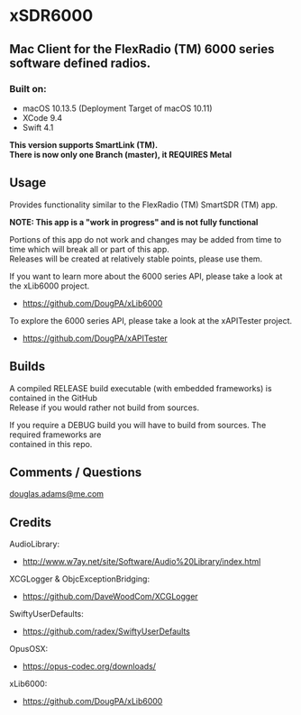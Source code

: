 # xSDR6000
## Mac Client for the FlexRadio (TM) 6000 series software defined radios.

### Built on:
*  macOS 10.13.5 (Deployment Target of macOS 10.11)
*  XCode 9.4
* Swift 4.1


**This version supports SmartLink (TM).**  
**There is now only one Branch (master), it REQUIRES Metal**  

## Usage

Provides functionality similar to the FlexRadio (TM) SmartSDR (TM) app.

**NOTE: This app is a "work in progress" and is not fully functional**  

Portions of this app do not work and changes may be added from time to time which will break all or part of this app.  
Releases will be created at relatively stable points, please use them.  


If you want to learn more about the 6000 series API, please take a look at the xLib6000 project. 

* https://github.com/DougPA/xLib6000

To explore the 6000 series API, please take a look at the xAPITester project.

* https://github.com/DougPA/xAPITester


## Builds

A compiled RELEASE build executable (with  embedded frameworks) is contained in the GitHub  
Release if you would rather not build from sources.  

If you require a DEBUG build you will have to build from sources. The required frameworks are   
contained in this repo.


## Comments / Questions

douglas.adams@me.com


## Credits

AudioLibrary: 

* http://www.w7ay.net/site/Software/Audio%20Library/index.html

XCGLogger & ObjcExceptionBridging:

* https://github.com/DaveWoodCom/XCGLogger

SwiftyUserDefaults:

* https://github.com/radex/SwiftyUserDefaults

OpusOSX:

* https://opus-codec.org/downloads/

xLib6000:

* https://github.com/DougPA/xLib6000
